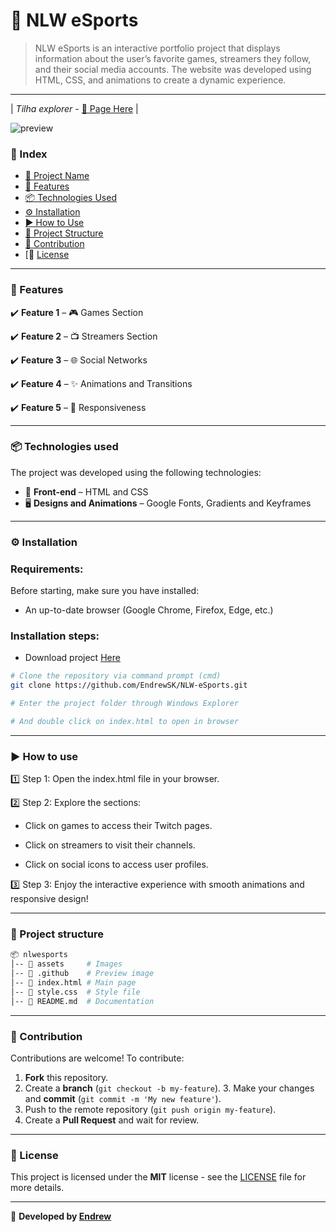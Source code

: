 # 📌 NLW eSports
> NLW eSports is an interactive portfolio project that displays information about the user’s favorite games, streamers they follow, and their social media accounts. The website was developed using HTML, CSS, and animations to create a dynamic experience.
---
| *Tilha explorer* - [🔗 Page Here](https://endrewsk.github.io/NLW/) |

![preview](./.github/Preview.png)

### 📖 Index
- [📌 Project Name](#-nlw-esports)
- [🚀 Features](#-features)
- [📦 Technologies Used](#-technologies-used)
- [⚙️ Installation](#️-installation)
- [▶️ How to Use](#️-how-to-use)
- [📄 Project Structure](#-project-structure)
- [🤝 Contribution](#-contribution)
- [📝 [License](#-license)

---

### 🚀 Features
✔️ **Feature 1** – 🎮 Games Section

✔️ **Feature 2** – 📺 Streamers Section

✔️ **Feature 3** – 🌐 Social Networks

✔️ **Feature 4** – ✨ Animations and Transitions

✔️ **Feature 5** – 📱 Responsiveness

---

### 📦 Technologies used
The project was developed using the following technologies:
- 🎨 **Front-end** – HTML and CSS
- 🖥️ **Designs and Animations** – Google Fonts, Gradients and Keyframes

---
### ⚙️ Installation
### Requirements:
Before starting, make sure you have installed:
- An up-to-date browser (Google Chrome, Firefox, Edge, etc.)

### Installation steps:
- Download project [Here](https://github.com/EndrewSK/Divination-game/archive/refs/heads/main.zip)
```sh
# Clone the repository via command prompt (cmd)
git clone https://github.com/EndrewSK/NLW-eSports.git

# Enter the project folder through Windows Explorer

# And double click on index.html to open in browser

```

---

### ▶️ How to use
1️⃣ Step 1: Open the index.html file in your browser.

2️⃣ Step 2: Explore the sections:
- Click on games to access their Twitch pages.

- Click on streamers to visit their channels.

- Click on social icons to access user profiles.

3️⃣ Step 3: Enjoy the interactive experience with smooth animations and responsive design!

---

### 📄 Project structure
```bash
📦 nlwesports
│-- 📂 assets     # Images
│-- 📂 .github    # Preview image
│-- 📄 index.html # Main page
│-- 📄 style.css  # Style file
│-- 📄 README.md  # Documentation
```

---

### 🤝 Contribution
Contributions are welcome! To contribute:
1. **Fork** this repository.
2. Create a **branch** (`git checkout -b my-feature`). 3. Make your changes and **commit** (`git commit -m 'My new feature'`).
4. Push to the remote repository (`git push origin my-feature`).
5. Create a **Pull Request** and wait for review.

---

### 📝 License
This project is licensed under the **MIT** license - see the [LICENSE](LICENSE) file for more details.

---

📌 **Developed by [Endrew](https://github.com/endrewsk)**
